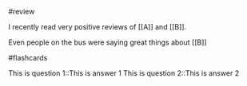 #review

I recently read very positive reviews of [[A]] and [[B]].

Even people on the bus were saying great things about [[B]]

#flashcards

This is question 1::This is answer 1
This is question 2::This is answer 2

